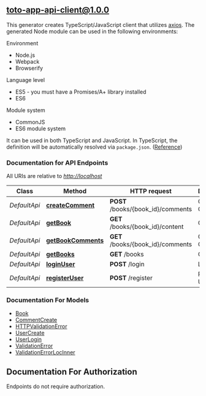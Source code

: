 ## toto-app-api-client@1.0.0

This generator creates TypeScript/JavaScript client that utilizes [axios](https://github.com/axios/axios). The generated Node module can be used in the following environments:

Environment

- Node.js
- Webpack
- Browserify

Language level

- ES5 - you must have a Promises/A+ library installed
- ES6

Module system

- CommonJS
- ES6 module system

It can be used in both TypeScript and JavaScript. In TypeScript, the definition will be automatically resolved via `package.json`. ([Reference](https://www.typescriptlang.org/docs/handbook/declaration-files/consumption.html))

### Documentation for API Endpoints

All URIs are relative to _<http://localhost>_

| Class        | Method                                                    | HTTP request                       | Description       |
| ------------ | --------------------------------------------------------- | ---------------------------------- | ----------------- |
| _DefaultApi_ | [**createComment**](docs/DefaultApi.md#createcomment)     | **POST** /books/{book_id}/comments | Create Comment    |
| _DefaultApi_ | [**getBook**](docs/DefaultApi.md#getbook)                 | **GET** /books/{book_id}/content   | Get Book          |
| _DefaultApi_ | [**getBookComments**](docs/DefaultApi.md#getbookcomments) | **GET** /books/{book_id}/comments  | Get Book Comments |
| _DefaultApi_ | [**getBooks**](docs/DefaultApi.md#getbooks)               | **GET** /books                     | Get Books         |
| _DefaultApi_ | [**loginUser**](docs/DefaultApi.md#loginuser)             | **POST** /login                    | Login User        |
| _DefaultApi_ | [**registerUser**](docs/DefaultApi.md#registeruser)       | **POST** /register                 | Register User     |

### Documentation For Models

- [Book](docs/Book.md)
- [CommentCreate](docs/CommentCreate.md)
- [HTTPValidationError](docs/HTTPValidationError.md)
- [UserCreate](docs/UserCreate.md)
- [UserLogin](docs/UserLogin.md)
- [ValidationError](docs/ValidationError.md)
- [ValidationErrorLocInner](docs/ValidationErrorLocInner.md)

<a id="documentation-for-authorization"></a>

## Documentation For Authorization

Endpoints do not require authorization.
